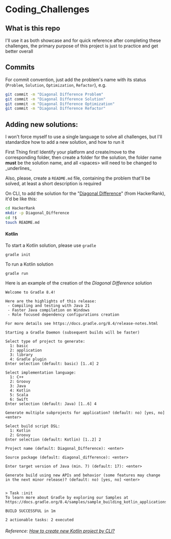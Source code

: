# Coding_Challenges

## What is this repo

I'll use it as both showcase and for quick reference after completing these challenges, the primary purpose of this project is just to practice and get better overall

## Commits
For commit convention, just add the problem's name with its status (`Problem`, `Solution`, `Optimization`, `Refactor`), e.g.
```bash
git commit -m "Diagonal Difference Problem"
git commit -m "Diagonal Difference Solution"
git commit -m "Diagonal Difference Optimization"
git commit -m "Diagonal Difference Refactor"
```

## Adding new solutions:
I won't force myself to use a single language to solve all challenges, but I'll standardize how to add a new solution, and how to run it  

First Thing first! Identify your platform and create/move to the corresponding folder, then create a folder for the solution, the folder name **must** be the solution name, and all \<spaces\> will need to be changed to \_underlines\_  

Also, please, create a `README.md` file, containing the problem that'll be solved, at least a short description is required

On CLI, to add the solution for the "[Diagonal Difference](https://www.hackerrank.com/challenges/diagonal-difference/problem?isFullScreen=true)" (from HackerRank), it'd be like this:

```bash
cd HackerRank
mkdir -p Diagonal_Difference
cd !$
touch README.md

```

#### Kotlin

To start a Kotlin solution, please use `gradle`
```
gradle init
```

To run a Kotlin solution
```
gradle run
```


Here is an example of the creation of the _Diagonal Difference_ solution
```
Welcome to Gradle 8.4!

Here are the highlights of this release:
 - Compiling and testing with Java 21
 - Faster Java compilation on Windows
 - Role focused dependency configurations creation

For more details see https://docs.gradle.org/8.4/release-notes.html

Starting a Gradle Daemon (subsequent builds will be faster)

Select type of project to generate:
  1: basic
  2: application
  3: library
  4: Gradle plugin
Enter selection (default: basic) [1..4] 2

Select implementation language:
  1: C++
  2: Groovy
  3: Java
  4: Kotlin
  5: Scala
  6: Swift
Enter selection (default: Java) [1..6] 4

Generate multiple subprojects for application? (default: no) [yes, no]   <enter>

Select build script DSL:
  1: Kotlin
  2: Groovy
Enter selection (default: Kotlin) [1..2] 2

Project name (default: Diagonal_Difference): <enter>

Source package (default: diagonal_difference): <enter>

Enter target version of Java (min. 7) (default: 17): <enter>

Generate build using new APIs and behavior (some features may change in the next minor release)? (default: no) [yes, no] <enter>


> Task :init
To learn more about Gradle by exploring our Samples at https://docs.gradle.org/8.4/samples/sample_building_kotlin_applications.html

BUILD SUCCESSFUL in 1m

2 actionable tasks: 2 executed
```

###### Reference: [How to create new Kotlin project by CLI?](https://stackoverflow.com/questions/69081703/how-to-create-new-kotlin-project-by-cli)
